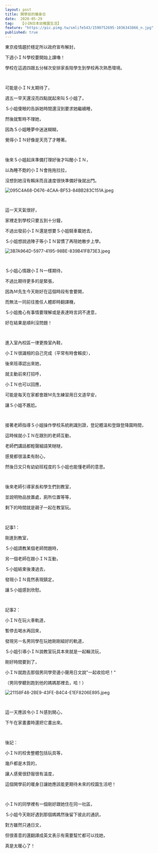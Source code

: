 ```yaml
---
layout: post
title: 開學前的暖身日
date:  2020-05-29
tag:   【小IN日本幼稚園生活】
feature: "https://pic.pimg.tw/smlife543/1590752695-1036343866_n.jpg"
published: true 
---
```

<p>東京疫情趨於穩定所以政府宣布解封，</p>

<p>下週小ＩＮ學校要開始上課嚕！</p>

<p>學校在這週四跟五分梯次安排家長陪學生到學校再次熟悉環境。</p>

<p>&nbsp;</p>

<p>可能是小ＩＮ太期待了，</p>

<p>週五一早天還沒亮四點就起來叫Ｓ小姐了，</p>

<p>Ｓ小姐傻眼的告訴她時間還沒到要求她繼續睡，</p>

<p>然後就暫時不理她，</p>

<p>因為Ｓ小姐睡夢中迷迷糊糊，</p>

<p>覺得小ＩＮ好像是天亮了才睡著。</p>

<p>&nbsp;</p>

<p>後來Ｓ小姐起床準備打理好後才叫醒小ＩＮ，</p>

<p>以為睡不飽的小ＩＮ會拖拖拉拉，</p>

<p>沒想到她沒有賴床而且速度很快準備好後就出門。</p>

<p><img alt="095C4A68-D676-4CAA-BF53-84BB283C151A.jpeg" src="https://pic.pimg.tw/smlife543/1590752695-1036343866_n.jpg" title="095C4A68-D676-4CAA-BF53-84BB283C151A.jpeg"></p>

<p>&nbsp;</p>

<p>這一天天氣很好，</p>

<p>家裡走到學校只要五到十分鐘，</p>

<p>不過出發前小ＩＮ還是想要Ｓ小姐騎車載她去，</p>

<p>Ｓ小姐想說過陣子等小ＩＮ習慣了再陪她散步上學。</p>

<p><img alt="3B7A964D-5977-4195-98BE-839B41FB73E3.jpeg" src="https://pic.pimg.tw/smlife543/1590752694-59848790_n.jpg" title="3B7A964D-5977-4195-98BE-839B41FB73E3.jpeg"></p>

<p>&nbsp;</p>

<p>Ｓ小姐心情跟小ＩＮ一樣期待，</p>

<p>不過比期待更多的是緊張，</p>

<p>因為Ｍ先生今天剛好在這個時段有會要開，</p>

<p>而無法一同前往擔任人體即時翻譯機，</p>

<p>Ｓ小姐擔心有事情要理解或是表達時言詞不達意，</p>

<p>好在結果是順利沒問題！</p>

<p>&nbsp;</p>

<p>進入室內校區一律更換室內鞋，</p>

<p>小ＩＮ很識相的自己完成（平常有時會賴皮），</p>

<p>後來班導認出來她，</p>

<p>就主動前來打招呼，</p>

<p>小ＩＮ也可以回應，</p>

<p>可能是每天在家都會跟Ｍ先生練習用日文道早安，</p>

<p>讓Ｓ小姐不尷尬。</p>

<p>&nbsp;</p>

<p>接著老師指導Ｓ小姐操作學校系統刷識別證，登記體溫和登錄登降園時間，</p>

<p>這時候就小ＩＮ在跟別的老師互動，</p>

<p>老師們講話都輕聲細語笑瞇瞇，</p>

<p>感覺都很溫柔有耐心，</p>

<p>然後日文只有幼幼班程度的Ｓ小姐也能懂老師的意思。</p>

<p>&nbsp;</p>

<p>後來老師引導家長和學生們到教室，</p>

<p>並說明物品放置處，廁所位置等等，</p>

<p>剩下的時間就是親子一起在教室玩。</p>

<p>&nbsp;</p>

<p>記事1：</p>

<p>剛進到教室，</p>

<p>Ｓ小姐請教某個老師問題時，</p>

<p>另一個老師在跟小ＩＮ互動，</p>

<p>Ｓ小姐結束後湊過去，</p>

<p>發現小ＩＮ竟然表現鎮定，</p>

<p>讓Ｓ小姐感到欣慰。</p>

<p>&nbsp;</p>

<p>記事2：</p>

<p>小ＩＮ在玩火車軌道，</p>

<p>暫停去喝水再回來，</p>

<p>發現另一名男同學在玩她剛剛組好的軌道，</p>

<p>Ｓ小姐引導小ＩＮ說教室玩具本來就是一起輪流玩，</p>

<p>剛好時間要到了，</p>

<p>小ＩＮ就跑去那個男同學旁邊小聲用日文說”一起收拾吧！“</p>

<p>（男同學聽到跑到他的媽媽那裡去，哈！）</p>

<p><img alt="21158F48-2BE9-43FE-B4C4-E1EF8206E895.jpeg" src="https://pic.pimg.tw/smlife543/1590752694-2522110296_n.jpg" title="21158F48-2BE9-43FE-B4C4-E1EF8206E895.jpeg"></p>

<p>&nbsp;</p>

<p>這一天應該令小ＩＮ感到開心，</p>

<p>下午在家畫畫時還把它畫出來。</p>

<p>&nbsp;</p>

<p>後記：</p>

<p>小ＩＮ的校舍整體包括玩具等，</p>

<p>幾戶都是木質的，</p>

<p>讓人感覺很舒服很有溫度，</p>

<p>這個開學前的暖身日讓她應該能更期待未來的校園生活吧！</p>

<p>&nbsp;</p>

<p>小ＩＮ的同學裡有一個剛好跟她住在同一社區，</p>

<p>Ｓ小姐今天剛好遇到那個媽媽然後留下彼此的通訊，</p>

<p>對方雖然只通日文，</p>

<p>但很善意的還翻譯成英文表示有需要幫忙都可以找她，</p>

<p>真是太暖心了！</p>

